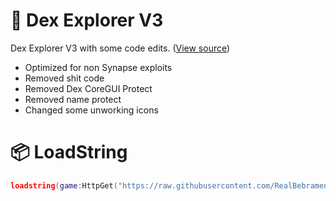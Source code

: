 # 📑 Dex Explorer V3

Dex Explorer V3 with some code edits. ([View source](https://github.com/RealBebramen/Dex-v3/blob/main/main/Dex/Explorer/V3/Code%20Edit/By%20RealBebramen/src.lua))

- Optimized for non Synapse exploits
- Removed shit code
- Removed Dex CoreGUI Protect
- Removed name protect
- Changed some unworking icons

# 📦 LoadString


```lua
loadstring(game:HttpGet("https://raw.githubusercontent.com/RealBebramen/Dex-v3/main/main/Dex/Explorer/V3/Code%20Edit/By%20RealBebramen/src.lua"))()
```
